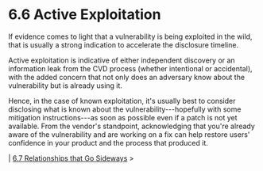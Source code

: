 # 6.6 Active Exploitation 

If evidence comes to light that a vulnerability is being exploited in
the wild, that is usually a strong indication to accelerate the
disclosure timeline.

Active exploitation is indicative of either independent discovery or an
information leak from the CVD process (whether intentional or
accidental), with the added concern that not only does an adversary know
about the vulnerability but is already using it.

Hence, in the case of known exploitation, it's usually best to consider
disclosing what is known about the vulnerability---hopefully with some
mitigation instructions---as soon as possible even if a patch is not yet
available. From the vendor's standpoint, acknowledging that you're
already aware of the vulnerability and are working on a fix can help
restore users' confidence in your product and the process that produced
it.




\| [6.7 Relationships that Go
Sideways](6_7) \>

